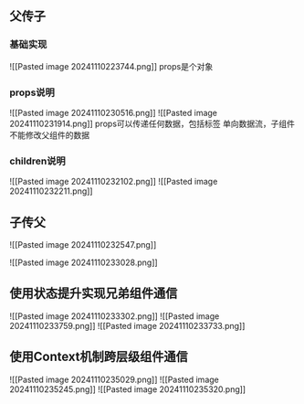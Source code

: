## 父传子

### 基础实现
![[Pasted image 20241110223744.png]]
props是个对象


### props说明
![[Pasted image 20241110230516.png]]
![[Pasted image 20241110231914.png]]
props可以传递任何数据，包括标签
单向数据流，子组件不能修改父组件的数据


### children说明
![[Pasted image 20241110232102.png]]
![[Pasted image 20241110232211.png]]




## 子传父
![[Pasted image 20241110232547.png]]

![[Pasted image 20241110233028.png]]




## 使用状态提升实现兄弟组件通信
![[Pasted image 20241110233302.png]]
![[Pasted image 20241110233759.png]]
![[Pasted image 20241110233733.png]]




## 使用Context机制跨层级组件通信
![[Pasted image 20241110235029.png]]
![[Pasted image 20241110235245.png]]
![[Pasted image 20241110235320.png]]
